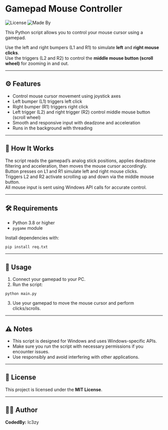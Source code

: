 # Gamepad Mouse Controller

![License](https://img.shields.io/badge/license-MIT-green)
![Made By](https://img.shields.io/badge/Coded%20By-Ic3zy-blue)

This Python script allows you to control your mouse cursor using a gamepad.

Use the left and right bumpers (L1 and R1) to simulate **left** and **right mouse clicks**.  
Use the triggers (L2 and R2) to control the **middle mouse button (scroll wheel)** for zooming in and out.

---

## ⚙️ Features

- Control mouse cursor movement using joystick axes  
- Left bumper (L1) triggers left click  
- Right bumper (R1) triggers right click  
- Left trigger (L2) and right trigger (R2) control middle mouse button (scroll wheel)  
- Smooth and responsive input with deadzone and acceleration  
- Runs in the background with threading

---

## 🧠 How It Works

The script reads the gamepad’s analog stick positions, applies deadzone filtering and acceleration, then moves the mouse cursor accordingly.  
Button presses on L1 and R1 simulate left and right mouse clicks.  
Triggers L2 and R2 activate scrolling up and down via the middle mouse button.  
All mouse input is sent using Windows API calls for accurate control.

---

## 🛠 Requirements

- Python 3.8 or higher  
- `pygame` module  

Install dependencies with:

```
pip install req.txt
```

---

## 🚀 Usage

1. Connect your gamepad to your PC.  
2. Run the script:

```
python main.py
```

3. Use your gamepad to move the mouse cursor and perform clicks/scrolls.

---

## ⚠️ Notes

- This script is designed for Windows and uses Windows-specific APIs.  
- Make sure you run the script with necessary permissions if you encounter issues.  
- Use responsibly and avoid interfering with other applications.

---

## 📄 License

This project is licensed under the **MIT License**.

---

## 👨‍💻 Author

**CodedBy:** Ic3zy

